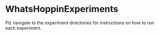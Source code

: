 # WhatsHoppinExperiments

Plz navigate to the experiment directories for instructions on how to run each experiment.